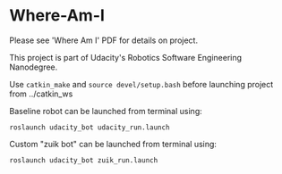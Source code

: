 # Where-Am-I

Please see 'Where Am I' PDF for details on project.

This project is part of Udacity's Robotics Software Engineering Nanodegree.

Use ```catkin_make``` and ```source devel/setup.bash``` before launching project from ../catkin_ws

Baseline robot can be launched from terminal using:

```
roslaunch udacity_bot udacity_run.launch
```

Custom "zuik bot" can be launched from terminal using:

```
roslaunch udacity_bot zuik_run.launch
```
